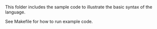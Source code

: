 This folder includes the sample code to illustrate
the basic syntax of the language.

See Makefile for how to run example code.
